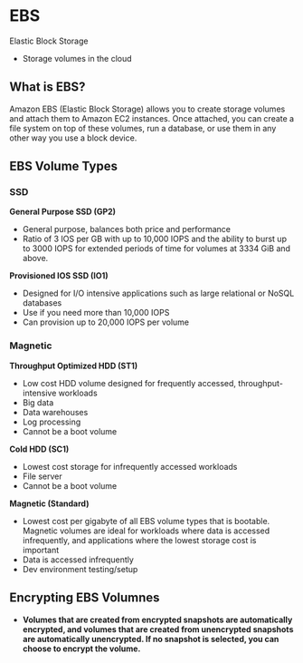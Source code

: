 # EBS
Elastic Block Storage  
- Storage volumes in the cloud

## What is EBS?
Amazon EBS (Elastic Block Storage) allows you to create storage volumes and attach them to Amazon EC2 instances. Once attached, you can create a file system on top of these volumes, run a database, or use them in any other way you use a block device.

  
## EBS Volume Types

### SSD
**General Purpose SSD (GP2)**
- General purpose, balances both price and performance
- Ratio of 3 IOS per GB with up to 10,000 IOPS and the ability to burst up to 3000 IOPS for extended periods of time for volumes at 3334 GiB and above.  
  
**Provisioned IOS SSD (IO1)**  
- Designed for I/O intensive applications such as large relational or NoSQL databases
- Use if you need more than 10,000 IOPS
- Can provision up to 20,000 IOPS per volume
  
### Magnetic
**Throughput Optimized HDD (ST1)**  
- Low cost HDD volume designed for frequently accessed, throughput-intensive workloads
- Big data
- Data warehouses
- Log processing
- Cannot be a boot volume
  
**Cold HDD (SC1)**  
- Lowest cost storage for infrequently accessed workloads
- File server
- Cannot be a boot volume
  
**Magnetic (Standard)**  
- Lowest cost per gigabyte of all EBS volume types that is bootable. Magnetic volumes are ideal for workloads where data is accessed infrequently, and applications where the lowest storage cost is important
- Data is accessed infrequently 
- Dev environment testing/setup


## Encrypting EBS Volumnes
- **Volumes that are created from encrypted snapshots are automatically encrypted, and volumes that are created from unencrypted snapshots are automatically unencrypted. If no snapshot is selected, you can choose to encrypt the volume.**